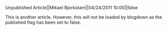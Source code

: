 Unpublished Article||Mikael Bjorkstam||04/24/2011 10:00||false

This is another article. However, this will not be loaded by blogdown as the published flag has been set to false.